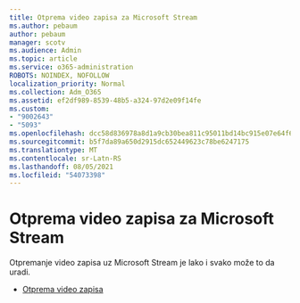 ```yaml
---
title: Otprema video zapisa za Microsoft Stream
ms.author: pebaum
author: pebaum
manager: scotv
ms.audience: Admin
ms.topic: article
ms.service: o365-administration
ROBOTS: NOINDEX, NOFOLLOW
localization_priority: Normal
ms.collection: Adm_O365
ms.assetid: ef2df989-8539-48b5-a324-97d2e09f14fe
ms.custom:
- "9002643"
- "5093"
ms.openlocfilehash: dcc58d836978a8d1a9cb30bea811c95011bd14bc915e07e64f65ed8e64a67b7e
ms.sourcegitcommit: b5f7da89a650d2915dc652449623c78be6247175
ms.translationtype: MT
ms.contentlocale: sr-Latn-RS
ms.lasthandoff: 08/05/2021
ms.locfileid: "54073398"
---
```

# <a name="upload-a-video-to-microsoft-stream"></a>Otprema video zapisa za Microsoft Stream

Otpremanje video zapisa uz Microsoft Stream je lako i svako može to da uradi.

- [Otprema video zapisa](/stream/portal-upload-video)
